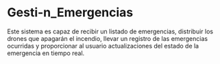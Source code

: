 # Gesti-n_Emergencias
Este sistema es capaz de recibir un listado de emergencias, distribuir los drones que apagarán el incendio, llevar un registro de las emergencias ocurridas y proporcionar al usuario actualizaciones del estado de la emergencia en tiempo real.
